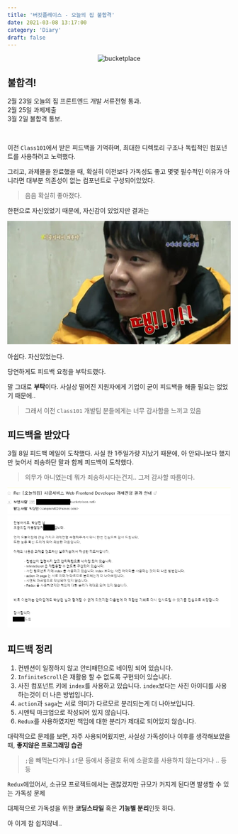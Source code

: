 ```yaml
---
title: '버킷플레이스 - 오늘의 집 불합격'
date: 2021-03-08 13:17:00
category: 'Diary'
draft: false
---
```


<div style="margin : 0 auto; text-align : center">
  <img src="http://www.bloter.net/wp-content/uploads/2018/10/open_graph_icon_2-2.jpg" alt="bucketplace">
</div>

## 불합격!

2월 23일 오늘의 집 프론트엔드 개발 서류전형 통과.
<br>
2월 25일 과제제출
<br>
3월 2일 불합격 통보.

<br>

이전 `Class101`에서 받은 피드백을 기억하며, 최대한 디렉토리 구조나 독립적인 컴포넌트를 사용하려고 노력했다.

그리고, 과제물을 완료했을 때, 확실히 이전보다 가독성도 좋고 몇몇 필수적인 이유가 아니라면 대부분 의존성이 없는 컴포넌트로 구성되어있었다.

> 음음 확실히 좋아졌다.

한편으로 자신있었기 때문에, 자신감이 있었지만 결과는

<div style="margin : 0 auto; text-align : center">
  <img src="/img/share/ddang.jpg?raw=true" alt="ddang">
</div>

아쉽다. 자신있었는다.

당연하게도 피드백 요청을 부탁드렸다.

말 그대로 **부탁**이다. 사실상 떨어진 지원자에게 기업이 굳이 피드백을 해줄 필요는 없었기 때문에..

> 그래서 이전 `Class101` 개발팀 분들에게는 너무 감사함을 느끼고 있음

## 피드백을 받았다

3월 8일 피드백 메일이 도착했다. 사실 한 1주일가량 지났기 때문에, 아 안되나보다 했지만 늦어서 죄송하단 말과 함께 피드백이 도착했다.

> 의무가 아니였는데 뭐가 죄송하시다는건지.. 그저 감사할 따름이다.

<div style="margin : 0 auto; text-align : center">
  <img src="/img/2021/03/08/2.PNG?raw=true" alt="bucketplace_feedback">
</div>

## 피드백 정리

1. 컨벤션이 일정하지 않고 안티패턴으로 네이밍 되어 있습니다.
2. `InfiniteScroll`은 재활용 할 수 없도록 구현되어 있습니다.
3. 사진 컴포넌트 키에 `index`를 사용하고 있습니다. `index`보다는 사진 아이디를 사용하는것이 더 나은 방법입니다.
4. `action`과 `saga`는 서로 의미가 다르모르 분리되는게 더 나아보입니다.
5. 시멘틱 마크업으로 작성되어 있지 않습니다.
6. `Redux`를 사용하였지만 책임에 대한 분리가 제대로 되어있지 않습니다.

대략적으로 문제를 보면, 자주 사용되어욌지만, 사실상 가독성이나 이후를 생각해보았을 때, **좋지않은 프로그래밍 습관**

> `;`을 빼먹는다거나 `if`문 등에서 중괄호 뒤에 소괄호를 사용하지 않는다거나 .. 등등

`Redux`에있어서, 소규모 프로젝트에서는 괜찮겠지만 규모가 커지게 된다면 발생할 수 있는 가독성 문제

대체적으로 가독성을 위한 **코딩스타일** 혹은 **기능별 분리**인듯 하다.

아 이게 참 쉽지않네..
